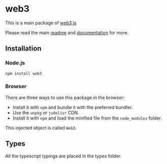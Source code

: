 # web3

This is a main package of [web3.js](https://github.com/ethereum/web3.js)

Please read the main [readme](https://github.com/ethereum/web3.js) and [documentation](https://web3js.readthedocs.io) for more.

## Installation

### Node.js

```bash
npm install web3
```
### Browser

There are three ways to use this package in the browser:

- Install it with ``npm`` and bundle it with the preferred bundler.
- Use the ``unpkg`` or ``jsdelivr`` CDN.
- Install it with ``npm`` and load the minified file from the ``node_modules`` folder.

This injected object is called `Web3`.

## Types

All the typescript typings are placed in the types folder.

[docs]: http://web3js.readthedocs.io/en/1.0/
[repo]: https://github.com/ethereum/web3.js
